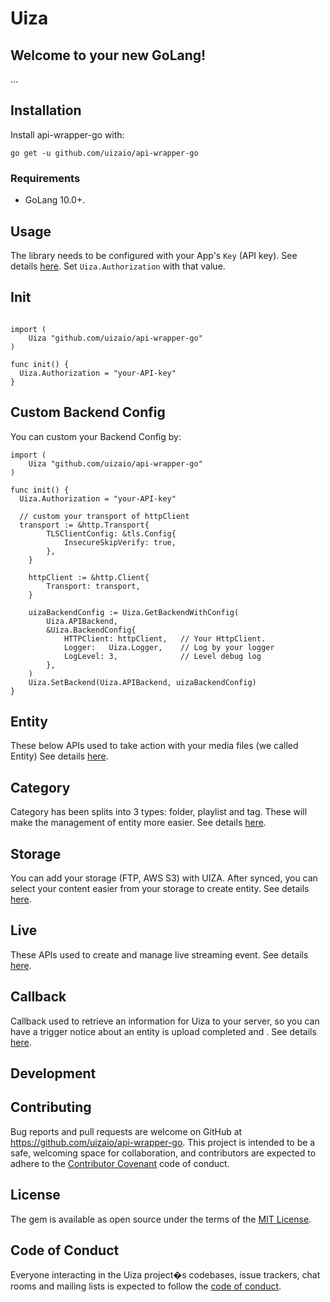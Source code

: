 # Uiza

## Welcome to your new GoLang!

...

## Installation
Install api-wrapper-go with:
```golang
go get -u github.com/uizaio/api-wrapper-go

```

### Requirements

- GoLang 10.0+.

## Usage

The library needs to be configured with your App's `Key` (API key).
See details [here](https://docs.uiza.io/#authentication).
Set `Uiza.Authorization` with that value.

## Init

```golang

import (
    Uiza "github.com/uizaio/api-wrapper-go"
)

func init() {
  Uiza.Authorization = "your-API-key"
}

```

## Custom Backend Config

You can custom your Backend Config by:

```golang
import (
    Uiza "github.com/uizaio/api-wrapper-go"
)

func init() {
  Uiza.Authorization = "your-API-key"

  // custom your transport of httpClient
  transport := &http.Transport{
		TLSClientConfig: &tls.Config{
			InsecureSkipVerify: true,
		},
	}

	httpClient := &http.Client{
		Transport: transport,
	}

	uizaBackendConfig := Uiza.GetBackendWithConfig(
		Uiza.APIBackend,
		&Uiza.BackendConfig{
			HTTPClient: httpClient,   // Your HttpClient.
			Logger:   Uiza.Logger,    // Log by your logger
			LogLevel: 3,              // Level debug log
		},
	)
	Uiza.SetBackend(Uiza.APIBackend, uizaBackendConfig)
}
```

## Entity

These below APIs used to take action with your media files (we called Entity)
See details [here](https://docs.uiza.io/v4?go#video).

## Category

Category has been splits into 3 types: folder, playlist and tag. These will make the management of entity more easier.
See details [here](https://docs.uiza.io/v4?go#category).

## Storage

You can add your storage (FTP, AWS S3) with UIZA. After synced, you can select your content easier from your storage to create entity.
See details [here](https://docs.uiza.io/v4?go#storage).

## Live

These APIs used to create and manage live streaming event.
See details [here](https://docs.uiza.io/v4?go#live-streaming).

## Callback

Callback used to retrieve an information for Uiza to your server, so you can have a trigger notice about an entity is upload completed and .
See details [here](https://docs.uiza.io/v4?go#callback).

## Development

## Contributing

Bug reports and pull requests are welcome on GitHub at https://github.com/uizaio/api-wrapper-go. This project is intended to be a safe, welcoming space for collaboration, and contributors are expected to adhere to the [Contributor Covenant](http://contributor-covenant.org) code of conduct.

## License

The gem is available as open source under the terms of the [MIT License](https://opensource.org/licenses/MIT).

## Code of Conduct

Everyone interacting in the Uiza project�s codebases, issue trackers, chat rooms and mailing lists is expected to follow the [code of conduct](https://github.com/uizaio/api-wrapper-go/blob/master/CODE_OF_CONDUCT.md).
